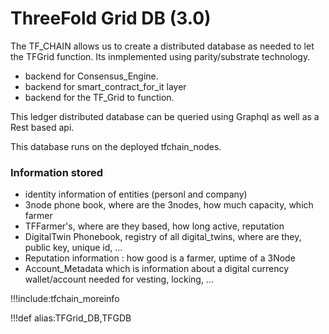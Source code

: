 # ThreeFold Grid DB (3.0)

The TF_CHAIN allows us to create a distributed database as needed to let the TFGrid function.
Its inmplemented using parity/substrate technology.

- backend for Consensus_Engine.
- backend for smart_contract_for_it layer
- backend for the TF_Grid to function.

This ledger distributed database can be queried using Graphql as well as a Rest based api.

This database runs on the deployed tfchain_nodes.

### Information stored

- identity information of entities (personl and company)
- 3node phone book, where are the 3nodes, how much capacity, which farmer
- TFFarmer's, where are they based, how long active, reputation
- DigitalTwin Phonebook, registry of all digital_twins, where are they, public key, unique id, ...
- Reputation information : how good is a farmer, uptime of a 3Node
- Account_Metadata which is information about a digital currency wallet/account needed for vesting, locking, ...


!!!include:tfchain_moreinfo

!!!def alias:TFGrid_DB,TFGDB